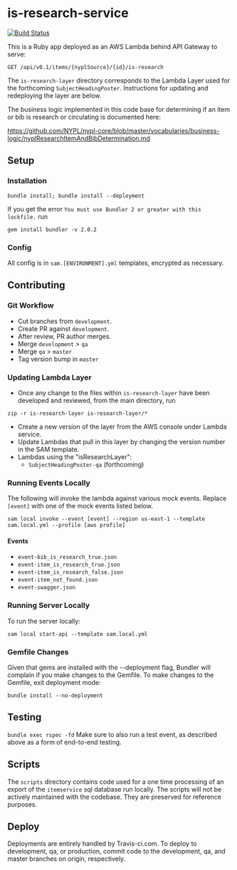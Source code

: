 # is-research-service

[![Build Status](https://travis-ci.com/NYPL/is-research-service.svg?branch=master)](https://travis-ci.com/NYPL/is-research-service) 

This is a Ruby app deployed as an AWS Lambda behind API Gateway to serve:

``GET /api/v0.1/items/{nyplSource}/{id}/is-research``

The `is-research-layer` directory corresponds to the Lambda Layer used for the forthcoming `SubjectHeadingPoster`. Instructions for updating and redeploying the layer are below.

The business logic implemented in this code base for determining if an item or bib is research or circulating is documented here:

https://github.com/NYPL/nypl-core/blob/master/vocabularies/business-logic/nyplResearchItemAndBibDetermination.md

## Setup
### Installation

``bundle install; bundle install --deployment``

If you get the error ``You must use Bundler 2 or greater with this lockfile.`` run

``gem install bundler -v 2.0.2``

### Config
All config is in `sam.[ENVIRONMENT].yml` templates, encrypted as necessary.

## Contributing
### Git Workflow
 * Cut branches from `development`.
 * Create PR against `development`.
 * After review, PR author merges.
 * Merge `development` > `qa`
 * Merge `qa` > `master`
 * Tag version bump in `master`

### Updating Lambda Layer
 * Once any change to the files within `is-research-layer` have been developed and reviewed, from the main directory, run

 ``zip -r is-research-layer is-research-layer/*``

 * Create a new version of the layer from the AWS console under Lambda service.
 * Update Lambdas that pull in this layer by changing the version number in the SAM template.
  * Lambdas using the "isResearchLayer":
    * `SubjectHeadingPoster-qa` (forthcoming)

### Running Events Locally
The following will invoke the lambda against various mock events. Replace `[event]` with one of the mock events listed below.

``sam local invoke --event [event] --region us-east-1 --template sam.local.yml --profile [aws profile]``

#### Events
 * `event-bib_is_research_true.json`
 * `event-item_is_research_true.json`
 * `event-item_is_research_false.json`
 * `event-item_not_found.json`
 * `event-swagger.json`


### Running Server Locally
To run the server locally:

``sam local start-api --template sam.local.yml``

### Gemfile Changes
Given that gems are installed with the --deployment flag, Bundler will complain if you make changes to the Gemfile. To make changes to the Gemfile, exit deployment mode:

``bundle install --no-deployment``

## Testing

``bundle exec rspec -fd``
Make sure to also run a test event, as described above as a form of end-to-end testing.

## Scripts
The `scripts` directory contains code used for a one time processing of an export of the `itemservice` sql database run locally. The scripts will not be actively maintained with the codebase. They are preserved for reference purposes.

## Deploy
Deployments are entirely handled by Travis-ci.com. To deploy to development, qa, or production, commit code to the development, qa, and master branches on origin, respectively.
